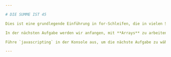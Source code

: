 ```yaml
---

# DIE SUMME IST 45

Dies ist eine grundlegende Einführung in for-Schleifen, die in vielen Situationen nützlich sind, insbesondere in Kombination mit anderen Datentypen wie Strings und Arrays.

In der nächsten Aufgabe werden wir anfangen, mit **Arrays** zu arbeiten.

Führe `javascripting` in der Konsole aus, um die nächste Aufgabe zu wählen.

---
```

